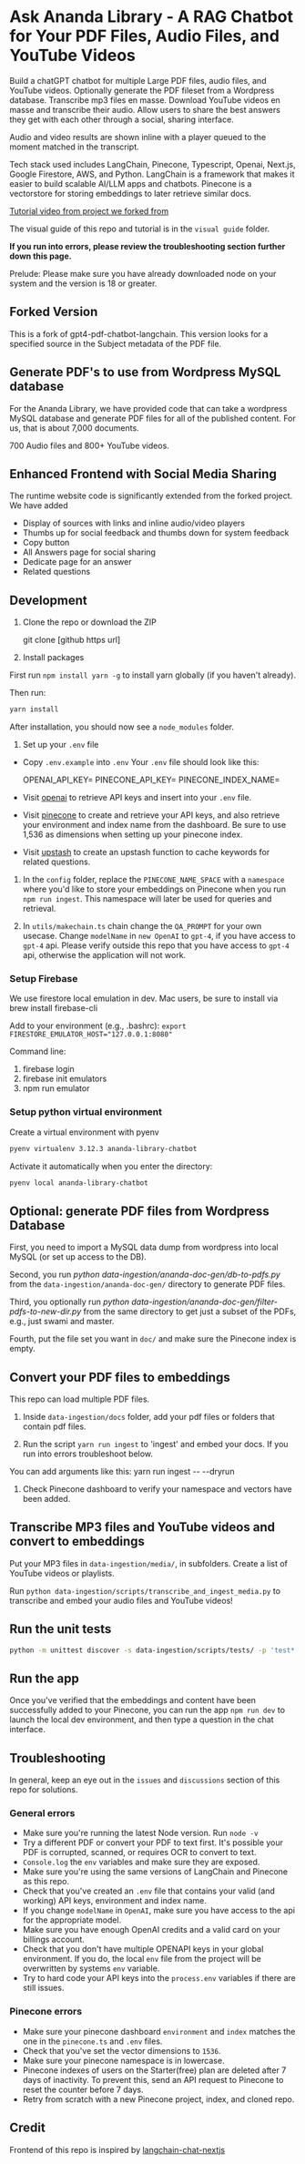 # Ask Ananda Library - A RAG Chatbot for Your PDF Files, Audio Files, and YouTube Videos

Build a chatGPT chatbot for multiple Large PDF files, audio files, and YouTube
videos. Optionally generate the PDF fileset from a Wordpress database.
Transcribe mp3 files en masse. Download YouTube videos en masse and transcribe
their audio. Allow users to share the best answers they get with each other
through a social, sharing interface.

Audio and video results are shown inline with a player queued to the moment
matched in the transcript.

Tech stack used includes LangChain, Pinecone, Typescript, Openai, Next.js,
Google Firestore, AWS, and Python. LangChain is a framework that makes it easier
to build scalable AI/LLM apps and chatbots. Pinecone is a vectorstore for
storing embeddings to later retrieve similar docs.

[Tutorial video from project we forked from](https://www.youtube.com/watch?v=ih9PBGVVOO4)

The visual guide of this repo and tutorial is in the `visual guide` folder.

**If you run into errors, please review the troubleshooting section further down
this page.**

Prelude: Please make sure you have already downloaded node on your system and
the version is 18 or greater.

## Forked Version

This is a fork of gpt4-pdf-chatbot-langchain. This version looks for a specified
source in the Subject metadata of the PDF file.

## Generate PDF's to use from Wordpress MySQL database

For the Ananda Library, we have provided code that can take a wordpress MySQL
database and generate PDF files for all of the published content. For us, that
is about 7,000 documents.

700 Audio files and 800+ YouTube videos.

## Enhanced Frontend with Social Media Sharing

The runtime website code is significantly extended from the forked project. We
have added

- Display of sources with links and inline audio/video players
- Thumbs up for social feedback and thumbs down for system feedback
- Copy button
- All Answers page for social sharing
- Dedicate page for an answer
- Related questions

## Development

1. Clone the repo or download the ZIP

   git clone [github https url]

1. Install packages

First run `npm install yarn -g` to install yarn globally (if you haven't
already).

Then run:

```bash
yarn install
```

After installation, you should now see a `node_modules` folder.

1. Set up your `.env` file

- Copy `.env.example` into `.env`
  Your `.env` file should look like this:

  OPENAI_API_KEY=
  PINECONE_API_KEY=
  PINECONE_INDEX_NAME=

- Visit [openai](https://help.openai.com/en/articles/4936850-where-do-i-find-my-secret-api-key)
  to retrieve API keys and insert into your `.env` file.
- Visit [pinecone](https://pinecone.io/) to create and retrieve your API keys, and also retrieve
  your environment and index name from the dashboard. Be sure to use 1,536 as dimensions when setting
  up your pinecone index.
- Visit [upstash](https://upstash.com/) to create an upstash function to cache keywords for related questions.

1. In the `config` folder, replace the `PINECONE_NAME_SPACE` with a `namespace` where you'd like to store
   your embeddings on Pinecone when you run `npm run ingest`. This namespace will later be used for queries and retrieval.

1. In `utils/makechain.ts` chain change the `QA_PROMPT` for your own usecase. Change `modelName` in `new OpenAI`
   to `gpt-4`, if you have access to `gpt-4` api. Please verify outside this repo that you have access to `gpt-4`
   api, otherwise the application will not work.

### Setup Firebase

We use firestore local emulation in dev. Mac users, be sure to install via brew install firebase-cli

Add to your environment (e.g., .bashrc):
`export FIRESTORE_EMULATOR_HOST="127.0.0.1:8080"`

Command line:

1. firebase login
2. firebase init emulators
3. npm run emulator

### Setup python virtual environment

Create a virtual environment with pyenv

```bash
pyenv virtualenv 3.12.3 ananda-library-chatbot
```

Activate it automatically when you enter the directory:

```bash
pyenv local ananda-library-chatbot
```

## Optional: generate PDF files from Wordpress Database

First, you need to import a MySQL data dump from wordpress into local MySQL (or set up access to the DB).

Second, you run _python data-ingestion/ananda-doc-gen/db-to-pdfs.py_ from the `data-ingestion/ananda-doc-gen/`
directory to generate PDF files.

Third, you optionally run _python data-ingestion/ananda-doc-gen/filter-pdfs-to-new-dir.py_ from the same
directory to get just a subset of the PDFs, e.g., just swami and master.

Fourth, put the file set you want in `doc/` and make sure the Pinecone index is empty.

## Convert your PDF files to embeddings

This repo can load multiple PDF files.

1. Inside `data-ingestion/docs` folder, add your pdf files or folders that contain pdf files.

1. Run the script `yarn run ingest` to 'ingest' and embed your docs. If you run into errors troubleshoot below.

You can add arguments like this:
yarn run ingest -- --dryrun

1. Check Pinecone dashboard to verify your namespace and vectors have been added.

## Transcribe MP3 files and YouTube videos and convert to embeddings

Put your MP3 files in `data-ingestion/media/`, in subfolders. Create a list of YouTube videos or playlists.

Run `python data-ingestion/scripts/transcribe_and_ingest_media.py` to transcribe and embed your audio files and YouTube videos!

## Run the unit tests

```bash
python -m unittest discover -s data-ingestion/scripts/tests/ -p 'test*.py'
```

## Run the app

Once you've verified that the embeddings and content have been successfully added to your Pinecone, you can
run the app `npm run dev` to launch the local dev environment, and then type a question in the chat interface.

## Troubleshooting

In general, keep an eye out in the `issues` and `discussions` section of this repo for solutions.

### General errors

- Make sure you're running the latest Node version. Run `node -v`
- Try a different PDF or convert your PDF to text first. It's possible your PDF is corrupted, scanned, or
  requires OCR to convert to text.
- `Console.log` the `env` variables and make sure they are exposed.
- Make sure you're using the same versions of LangChain and Pinecone as this repo.
- Check that you've created an `.env` file that contains your valid (and working) API keys, environment and
  index name.
- If you change `modelName` in `OpenAI`, make sure you have access to the api for the appropriate model.
- Make sure you have enough OpenAI credits and a valid card on your billings account.
- Check that you don't have multiple OPENAPI keys in your global environment. If you do, the local `env` file
  from the project will be overwritten by systems `env` variable.
- Try to hard code your API keys into the `process.env` variables if there are still issues.

### Pinecone errors

- Make sure your pinecone dashboard `environment` and `index` matches the one in the `pinecone.ts` and `.env` files.
- Check that you've set the vector dimensions to `1536`.
- Make sure your pinecone namespace is in lowercase.
- Pinecone indexes of users on the Starter(free) plan are deleted after 7 days of inactivity. To prevent this,
  send an API request to Pinecone to reset the counter before 7 days.
- Retry from scratch with a new Pinecone project, index, and cloned repo.

## Credit

Frontend of this repo is inspired by [langchain-chat-nextjs](https://github.com/zahidkhawaja/langchain-chat-nextjs)
